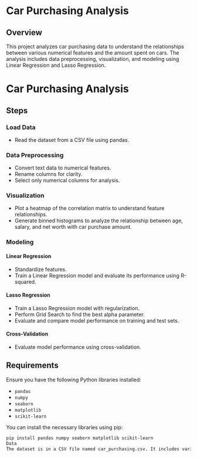 # Car Purchasing Analysis

## Overview

This project analyzes car purchasing data to understand the relationships between various numerical features and the amount spent on cars. The analysis includes data preprocessing, visualization, and modeling using Linear Regression and Lasso Regression.
# Car Purchasing Analysis

## Steps

### Load Data

- Read the dataset from a CSV file using pandas.

### Data Preprocessing

- Convert text data to numerical features.
- Rename columns for clarity.
- Select only numerical columns for analysis.

### Visualization

- Plot a heatmap of the correlation matrix to understand feature relationships.
- Generate binned histograms to analyze the relationship between age, salary, and net worth with car purchase amount.

### Modeling

#### Linear Regression

- Standardize features.
- Train a Linear Regression model and evaluate its performance using R-squared.

#### Lasso Regression

- Train a Lasso Regression model with regularization.
- Perform Grid Search to find the best alpha parameter.
- Evaluate and compare model performance on training and test sets.

#### Cross-Validation

- Evaluate model performance using cross-validation.


## Requirements

Ensure you have the following Python libraries installed:

- `pandas`
- `numpy`
- `seaborn`
- `matplotlib`
- `scikit-learn`

You can install the necessary libraries using pip:

```bash
pip install pandas numpy seaborn matplotlib scikit-learn
Data
The dataset is in a CSV file named car_purchasing.csv. It includes various features related to car purchases.




